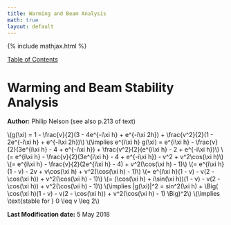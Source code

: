 ```yaml
---
title: Warming and Beam Analysis
math: true
layout: default
---
```


{% include mathjax.html %}

<a href="https://philipnelson5.github.io/MATH5620/SoftwareManual"> Table of Contents </a>
# Warming and Beam Stability Analysis

**Author:** Philip Nelson
(see also p.213 of text)

\\(g(\xi) = 1 - \frac{v}{2}(3 - 4e^{-i\xi h} + e^{-i\xi 2h}) + \frac{v^2}{2}(1 - 2e^{-i\xi h} + e^{-i\xi 2h})\\)
\\(\implies e^{i\xi h} g(\xi) = e^{i\xi h} - \frac{v}{2}(3e^{i\xi h} - 4 + e^{-i\xi h}) + \frac{v^2}{2}(e^{i\xi h} - 2 + e^{-i\xi h})\\)
\\(= e^{i\xi h} - \frac{v}{2}(3e^{i\xi h} - 4 + e^{-i\xi h}) - v^2 + v^2\cos(\xi h)\\)
\\(= e^{i\xi h} - \frac{v}{2}(2e^{i\xi h} - 4) + v^2(\cos(\xi h) - 1)\\)
\\(= e^{i\xi h}(1 - v) - 2v + v\cos(\xi h) + v^2(\cos(\xi h) - 1)\\)
\\(= e^{i\xi h}(1 - v) - v(2 - \cos(\xi h)) + v^2(\cos(\xi h) - 1)\\)
\\(= (\cos(\xi h) + i\sin(\xi h))(1 - v) - v(2 - \cos(\xi h)) + v^2(\cos(\xi h) - 1)\\)
\\(\implies |g(\xi)|^2 = sin^2(\xi h) + \Big( \cos(\xi h)(1 - v) - v(2 - \cos(\xi h)) + v^2(\cos(\xi h) - 1) \Big)^2\\)
\\(\implies \text{stable for } 0 \leq v \leq 2\\)

**Last Modification date:** 5 May 2018
